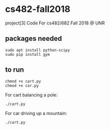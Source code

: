 # cs482-fall2018
project[3] Code For cs482/682 Fall 2018 @ UNR

## packages needed

```
sudo apt install python-scipy  
sudo pip install gym
```

## to run

```
chmod +x cart.py  
chmod +x car.py  
```

For cart balancing a pole:  
```
./cart.py  
```

For car driving up a mountain:  
```
./cart.py
```
